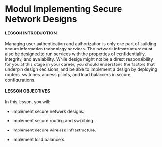 # Modul Implementing Secure Network Designs

#### LESSON INTRODUCTION

Managing user authentication and authorization is only one part of building secure information technology services. The network infrastructure must also be designed to run services with the properties of confidentiality, integrity, and availability. While design might not be a direct responsibility for you at this stage in your career, you should understand the factors that underpin design decisions, and be able to implement a design by deploying routers, switches, access points, and load balancers in secure configurations.

#### LESSON OBJECTIVES

  
In this lesson, you will:

-   Implement secure network designs.
    
-   Implement secure routing and switching.
    
-   Implement secure wireless infrastructure.
    
-   Implement load balancers.
